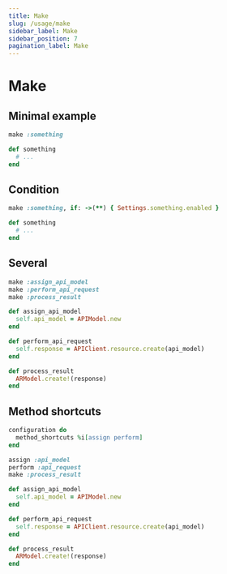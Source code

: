 ```yaml
---
title: Make
slug: /usage/make
sidebar_label: Make
sidebar_position: 7
pagination_label: Make
---
```


# Make

## Minimal example

```ruby
make :something

def something
  # ...
end
```

## Condition

```ruby
make :something, if: ->(**) { Settings.something.enabled }

def something
  # ...
end
```

## Several

```ruby
make :assign_api_model
make :perform_api_request
make :process_result

def assign_api_model
  self.api_model = APIModel.new
end

def perform_api_request
  self.response = APIClient.resource.create(api_model)
end

def process_result
  ARModel.create!(response)
end
```

## Method shortcuts

```ruby
configuration do
  method_shortcuts %i[assign perform]
end

assign :api_model
perform :api_request
make :process_result

def assign_api_model
  self.api_model = APIModel.new
end

def perform_api_request
  self.response = APIClient.resource.create(api_model)
end

def process_result
  ARModel.create!(response)
end
```
